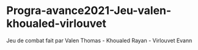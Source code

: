 # Progra-avance2021-Jeu-valen-khoualed-virlouvet
Jeu de combat fait par Valen Thomas - Khoualed Rayan - Virlouvet Evann

